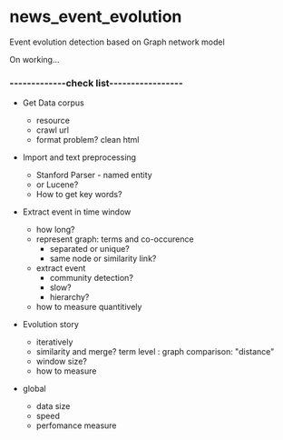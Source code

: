 # news_event_evolution
Event evolution detection based on Graph network model

On working...

### -------------check list-----------------
* Get Data corpus
  - resource
  - crawl url
  - format problem? clean html

* Import and text preprocessing
  - Stanford Parser - named entity
  - or Lucene?
  - How to get key words?

* Extract event in time window
  - how long?
  - represent graph: terms and co-occurence
    - separated or unique?
    - same node or similarity link?
  - extract event
    - community detection?
    - slow?
    - hierarchy?
  - how to measure quantitively

* Evolution story
  - iteratively
  - similarity and merge? term level : graph comparison: "distance"
  - window size?
  - how to measure
* global
  - data size
  - speed
  - perfomance measure
